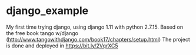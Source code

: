 # django_example
My first time trying django, using django 1.11 with python 2.7.15.
Based on the free book tango w/django (http://www.tangowithdjango.com/book17/chapters/setup.html)
The project is done and deployed in https://bit.ly/2VqrXC5
